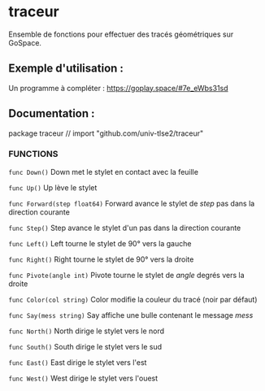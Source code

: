 # traceur

Ensemble de fonctions pour effectuer des tracés géométriques
sur GoSpace.

## Exemple d'utilisation :

Un programme à compléter :
https://goplay.space/#7e_eWbs31sd

## Documentation :
package traceur // import "github.com/univ-tlse2/traceur"


### FUNCTIONS

`func Down()`
    Down met le stylet en contact avec la feuille

`func Up()`
    Up lève le stylet

`func Forward(step float64)`
    Forward avance le stylet de _step_ pas dans la direction courante

`func Step()`
    Step avance le stylet d'un pas dans la direction courante

`func Left()`
    Left tourne le stylet de 90° vers la gauche

`func Right()`
    Right tourne le stylet de 90° vers la droite

`func Pivote(angle int)`
    Pivote tourne le stylet de _angle_ degrés vers la droite

`func Color(col string)`
    Color modifie la couleur du tracé (noir par défaut)

`func Say(mess string)`
    Say affiche une bulle contenant le message _mess_

`func North()`
    North dirige le stylet vers le nord

`func South()`
    South dirige le stylet vers le sud

`func East()`
    East dirige le stylet vers l'est

`func West()`
    West dirige le stylet vers l'ouest











